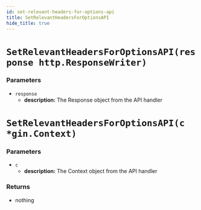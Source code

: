 ```yaml
---
id: set-relevant-headers-for-options-api
title: SetRelevantHeadersForOptionsAPI
hide_title: true
---
```


<!--DOCUSAURUS_CODE_TABS-->
<!--Mux or net/http-->
# `SetRelevantHeadersForOptionsAPI(response http.ResponseWriter)`

### Parameters
- `response`
    - **description:** The Response object from the API handler
<!--Gin-->
# `SetRelevantHeadersForOptionsAPI(c *gin.Context)`

### Parameters
- `c`
    - **description:** The Context object from the API handler
<!--END_DOCUSAURUS_CODE_TABS-->

### Returns
- nothing